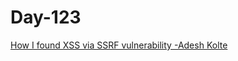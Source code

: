 # Day-123

[How I found XSS via SSRF vulnerability -Adesh Kolte](https://ad3sh.medium.com/how-i-found-xss-via-ssrf-vulnerability-adesh-kolte-873b30a6b89f)
